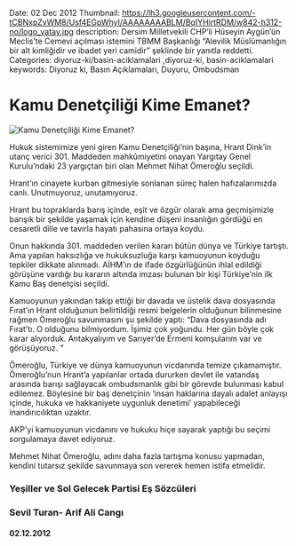 Date: 02 Dec 2012
Thumbnail: https://lh3.googleusercontent.com/-tCBNxpZvWM8/Usf4EGpWhyI/AAAAAAAABLM/BqIYHirtRDM/w842-h312-no/logo_yatay.jpg
description: Dersim Milletvekili CHP’li Hüseyin Aygün’ün Meclis’te Cemevi açılması istemini TBMM Başkanlığı “Alevilik Müslümanlığın bir alt kimliğidir ve ibadet yeri camidir” şeklinde bir yanıtla reddetti.
Categories: diyoruz-ki/basin-aciklamalari ,diyoruz-ki, basin-aciklamalari
keywords: Diyoruz ki, Basın Açıklamaları, Duyuru, Ombudsman

# Kamu Denetçiliği Kime Emanet?

![Kamu Denetçiliği Kime Emanet?](https://lh3.googleusercontent.com/-tCBNxpZvWM8/Usf4EGpWhyI/AAAAAAAABLM/BqIYHirtRDM/w842-h312-no/logo_yatay.jpg)


Hukuk sistemimize yeni giren Kamu Denetçiliği’nin başına, Hrant Dink’in utanç verici 301. Maddeden mahkûmiyetini onayan Yargıtay Genel Kurulu’ndaki 23 yargıçtan biri olan Mehmet Nihat Ömeroğlu seçildi.

Hrant’ın cinayete kurban gitmesiyle sonlanan süreç halen hafızalarımızda canlı. Unutmuyoruz, unutamıyoruz.

Hrant bu topraklarda barış içinde, eşit ve özgür olarak ama geçmişimizle barışık bir şekilde yaşamak için kendine düşeni insanlığın gördüğü en cesaretli dille ve tavırla hayatı pahasına ortaya koydu.

Onun hakkında 301. maddeden verilen kararı bütün dünya ve Türkiye tartıştı. Ama yapılan haksızlığa ve hukuksuzluğa karşı kamuoyunun koyduğu tepkiler dikkate alınmadı. AİHM’ın de ifade özgürlüğünün ihlal edildiği görüşüne vardığı bu kararın altında imzası bulunan bir kişi Türkiye’nin ilk Kamu Baş denetçisi seçildi.

Kamuoyunun yakından takip ettiği bir davada ve üstelik dava dosyasında Fırat’ın Hrant olduğunun belirtildiği resmi belgelerin olduğunun bilinmesine rağmen Ömeroğlu savunmasını şu şekilde yaptı:  “Dava dosyasında adı Fırat’tı. O olduğunu bilmiyordum. İşimiz çok yoğundu. Her gün böyle çok karar alıyorduk. Antakyalıyım ve Sarıyer’de Ermeni komşularım var ve görüşüyoruz. ”  

Ömeroğlu, Türkiye ve dünya kamuoyunun vicdanında temize çıkamamıştır. Ömeroğlu’nun Hrant’a yapılanlar ortada dururken devlet ile vatandaş arasında barışı sağlayacak ombudsmanlık gibi bir görevde bulunması kabul edilemez.  Böylesine bir baş denetçinin ‘insan haklarına dayalı adalet anlayışı içinde, hukuka ve hakkaniyete uygunluk denetimi’ yapabileceği inandırıcılıktan uzaktır.

AKP’yi kamuoyunun vicdanını ve hukuku hiçe sayarak yaptığı bu seçimi sorgulamaya davet ediyoruz.

Mehmet Nihat Ömeroğlu, adını daha fazla tartışma konusu yapmadan, kendini tutarsız şekilde savunmaya son vererek hemen istifa etmelidir.

 
 
### Yeşiller ve Sol Gelecek Partisi Eş Sözcüleri
### Sevil Turan- Arif Ali Cangı

#### 02.12.2012
